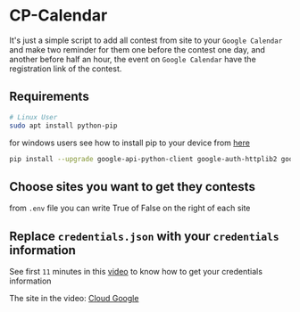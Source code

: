 # CP-Calendar

It's just a simple script to add all contest from site to your `Google Calendar` and make two reminder for them one before the contest one day, and another before half an hour, the event on `Google Calendar` have the registration link of the contest.

## Requirements

```bash
# Linux User
sudo apt install python-pip
```

for windows users see how to install pip to your device from [here](https://www.activestate.com/resources/quick-reads/how-to-install-pip-on-windows/)


```bash
pip install --upgrade google-api-python-client google-auth-httplib2 google-auth-oauthlib DateTime python-dotenv
```


## Choose sites you want to get they contests

from `.env` file you can write True of False on the right of each site

## Replace `credentials.json` with your `credentials` information

See first `11` minutes in this [video](https://www.youtube.com/watch?v=eRHvfNKcwMQ&t=1629s&ab_channel=Cndro) to know how to get your credentials information

The site in the video: [Cloud Google](https://console.cloud.google.com/)

